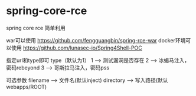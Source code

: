 # spring-core-rce
spring core rce 简单利用

war可以使用
https://github.com/fengguangbin/spring-rce-war
docker环境可以使用
https://github.com/lunasec-io/Spring4Shell-POC

指定url和type即可
type（默认为1）
  1  --> 测试漏洞是否存在
  2  --> 冰蝎马注入，密码rebeyond
  3  --> 哥斯拉马注入，密码pss
  
可选参数
  filename  --> 文件名(默认inject)
  directory  --> 写入路径(默认webapps/ROOT)
